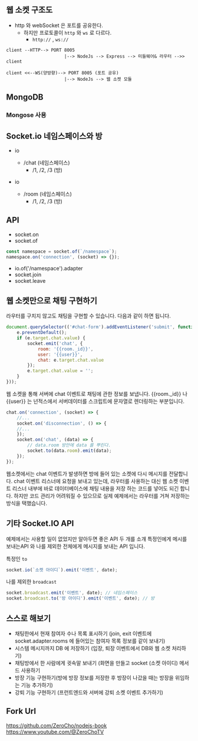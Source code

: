 ## 웹 소켓 구조도

* http 와 webSocket 은 포트를 공유한다.
  * 하지만 프로토콜이 `http` 와 `ws` 로 다르다.
    * `http://` , `ws://`
```
client --HTTP--> PORT 8005 
                      |--> NodeJs --> Express --> 미들웨어& 라우터 -->> client

client <<--WS(양방향)--> PORT 8005 (포트 공유)
                      |--> NodeJs --> 웹 소켓 모듈
```

## MongoDB
### Mongose 사용

## Socket.io 네임스페이스와 방
* io
  * /chat (네임스페이스)
    * /1, /2, /3 (방)

* io
  * /room (네임스페이스)
    * /1, /2, /3 (방)

## API
* socket.on
* socket.of
```javascript
const namespace = socket.of(`/namespace`);
namespace.on('connection', (socket) => {});
```
* io.of('/namespace').adapter
* socket.join
* socket.leave

## 웹 소켓만으로 채팅 구현하기
라우터를 구치지 않고도 채팅을 구현할 수 있습니다. 다음과 같이 하면 됩니다.
```javascript
document.querySelector(('#chat-form').addEventListener('submit', function (e) {
    e.preventDefault();
    if (e.target.chat.value) {
        socket.emit('chat', {
            room: '{{room._id}}',
            user: '{{user}}',
            chat: e.target.chat.value
        });
        e.target.chat.value = '';
    }
}));
```
웹 소켓을 통해 서버에 chat 이벤트로 채팅에 관한 정보를 보냅니다. {{room._id}} 나 {{user}} 는 넌적스에서 서버데이터를
스크립트에 문자열로 렌더링하는 부분입니다.
```javascript
chat.on('connection', (socket) => {
    //...
    socket.on('disconnection', () => {
    //...
    });
    socket.on('chat', (data) => {
        // data.room 방안에 data 를 뿌린다.
        socket.to(data.room).emit(data);
    });
});
```
웹소켓에서는 chat 이벤트가 발생하면 방에 들어 있는 소켓에 다시 메시지를 전달합니다. chat 이벤트 리스너에
요청을 보내고 있는데, 라우터를 사용하는 대신 웹 소켓 이벤트 리스너 내부에 바로 데이터베이스에 채팅 내용을 저장
하는 코드를 넣어도 되긴 합니다. 하지만 코드 관리가 어려워질 수 있으므로 실제 예제에서는 라우터를 거쳐 저장하는 방식을 택했습니다.

## 기타 Socket.IO API
예제에서는 사용할 일이 없었지만 알아두면 좋은 API 두 개를 소걔
특정인에게 메시를 보내는API 와 나를 제외한 전체에게 메시지를 보내는 API 입니다.

특정인 `to`
```javascript
socket.io(`소켓 아이디`).emit('이벤트', date);
```

나를 제외한 `broadcast`
```javascript
socket.broadcast.emit('이벤트', date); // 네임스페이스
socket.broadcast.to('방 아이디').emit('이벤트', date); // 방
```

## 스스로 해보기
* 채팅한에서 현재 참여자 수나 목록 표시하기 (join, exit 이벤트에 socket.adapter.rooms 에 들어있는 참여자 목록 정보를 같이 보내기)
* 시스템 메시지까지 DB 에 저장하기 (입장, 퇴장 이벤트에서 DB와 웹 소켓 처리하기)
* 채팅방에서 한 사람에게 귓속말 보내기 (화면을 만들고 socket (소켓 아이디) 메서드 사용하기
* 방장 기능 구현하기(방에 방장 정보를 저장한 후 방장이 나갔을 때는 방장을 위임하는 기능 추가하기)
* 강퇴 기능 구현하기 (프런트엔드와 서버에 강퇴 소켓 이벤트 추가하기)

## Fork Url
https://github.com/ZeroCho/nodejs-book
https://www.youtube.com/@ZeroChoTV
